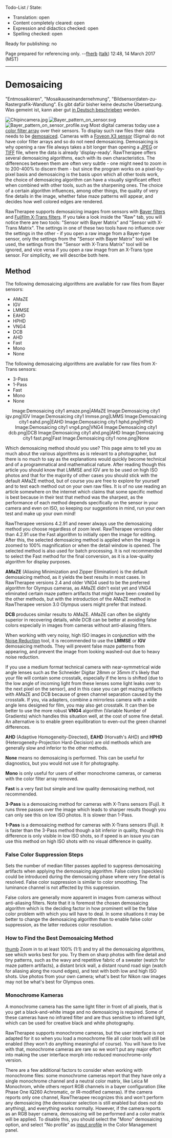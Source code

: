Todo-List / State:

- Translation: open
- Content completely cleared: open
- Expression and didactics checked: open
- Spelling checked: open

Ready for publishing: no

Page prepared for referencing only. --[fherb](User:Fherb "wikilink")
([talk](User_talk:Fherb "wikilink")) 12:48, 14 March 2017 (MST)

------------------------------------------------------------------------

# Demosaicing

"Entmosaikieren", "Mosaikauseinandernehmung",
"Bildsensordaten-zu-Rastergrafik-Wandlung". Es gibt dafür bisher keine
deutsche Übersetzung. Was gemeint ist, kann aber gut [in Deutsch
beschrieben](https://de.wikipedia.org/wiki/Demosaicing) werden.

![](Chipincamera.jpg "Chipincamera.jpg")
![](Bayer_pattern_on_sensor.svg "Bayer_pattern_on_sensor.svg")
![](Bayer_pattern_on_sensor_profile.svg "Bayer_pattern_on_sensor_profile.svg")
Most digital cameras today use a [color filter
array](https://en.wikipedia.org/wiki/Color_filter_array) over their
sensors. To display such raw files their data needs to be
[demosaiced](http://www.cambridgeincolour.com/tutorials/camera-sensors.htm).
Cameras with a [Foveon X3
sensor](https://en.wikipedia.org/wiki/Foveon_X3_sensor) (Sigma) do not
have color filter arrays and so do not need demosaicing. Demosaicing is
why opening a raw file always takes a bit longer than opening a
[JPEG](https://en.wikipedia.org/wiki/JPEG) or
[TIFF](https://en.wikipedia.org/wiki/TIFF) file, where the data is
already 'display-ready'. RawTherapee offers several demosaicing
algorithms, each with its own characteristics. The differences between
them are often very subtle - one might need to zoom in to 200-400% to
discern them - but since the program works on a pixel-by-pixel basis and
demosaicing is the basis upon which all other tools work, the choice of
demosaicing algorithm can have a visually significant effect when
combined with other tools, such as the sharpening ones. The choice of a
certain algorithm influences, among other things, the quality of very
fine details in the image, whether false maze patterns will appear, and
decides how well colored edges are rendered.

RawTherapee supports demosaicing images from sensors with [Bayer
filters](https://en.wikipedia.org/wiki/Bayer_filter) and [Fujifilm
X-Trans
filters](https://en.wikipedia.org/wiki/Bayer_filter#Fujifilm_.22X-Trans.22_filter).
If you take a look inside the "Raw" tab, you will notice there are two
tools: "Sensor with Bayer Matrix" and "Sensor with X-Trans Matrix". The
settings in one of these two tools have no influence over the settings
in the other - if you open a raw image from a Bayer-type sensor, only
the settings from the "Sensor with Bayer Matrix" tool will be used, the
settings from the "Sensor with X-Trans Matrix" tool will be ignored, and
vice versa if you open a raw image from an X-Trans type sensor. For
simplicity, we will describe both here.

## Method

The following demosaicing algorithms are available for raw files from
Bayer sensors:

- AMaZE
- IGV
- LMMSE
- EAHD
- HPHD
- VNG4
- DCB
- AHD
- Fast
- Mono
- None

The following demosaicing algorithms are available for raw files from
X-Trans sensors:

- 3-Pass
- 1-Pass
- Fast
- Mono
- None

<div align="center">

Image:Demosaicing city1 amaze.png\|AMaZE Image:Demosaicing city1
igv.png\|IGV Image:Demosaicing city1 lmmse.png\|LMMS Image:Demosaicing
city1 eahd.png\|EAHD Image:Demosaicing city1 hphd.png\|HPHD
Image:Demosaicing city1 vng4.png\|VNG4 Image:Demosaicing city1
dcb.png\|DCB Image:Demosaicing city1 ahd.png\|AHD Image:Demosaicing
city1 fast.png\|Fast Image:Demosaicing city1 none.png\|None

</div>

Which demosaicing method should you use?
This page aims to tell you as much about the various algorithms as is
relevant to a photographer, but there is no much to say as the
explanations would quickly become technical and of a programmatical and
mathematical nature. After reading though this article you should know
that LMMSE and IGV are to be used on high ISO photos and that for the
majority of other cases you should stick with the default AMaZE method,
but of course you are free to explore for yourself and to test each
method out on your own raw files. It is of no use reading an article
somewhere on the internet which claims that some specific method is best
because in their test that method was the sharpest, as the performance
of each method depends specifically on the sensor in your camera and
even on ISO, so keeping our suggestions in mind, run your own test and
make up your own mind!

RawTherapee versions 4.2.91 and newer always use the demosaicing method
you choose regardless of zoom level. RawTherapee versions older than
4.2.91 use the Fast algorithm to initially open the image for editing.
After this, the selected demosaicing method is applied when the image is
zoomed to 100% magnification or when the detail window is opened. The
selected method is also used for batch processing. It is not recommended
to select the Fast method for the final conversion, as it is a
low-quality algorithm for display purposes.

**AMaZE** (Aliasing Minimization and Zipper Elimination) is the default
demosaicing method, as it yields the best results in most cases. In
RawTherapee versions 2.4 and older VNG4 used to be the preferred
algorithm for Olympus cameras, as AMaZE didn't exist yet and VNG4
eliminated certain maze pattern artifacts that might have been created
by the other methods, but with the introduction of the AMaZE method in
RawTherapee version 3.0 Olympus users might prefer that instead.

**DCB** produces similar results to AMaZE. AMaZE can often be slightly
superior in recovering details, while DCB can be better at avoiding
false colors especially in images from cameras without anti-aliasing
filters.

When working with very noisy, high ISO images in conjunction with the
[Noise Reduction](Noise_Reduction "wikilink") tool, it is recommended to
use the **LMMSE** or **IGV** demosaicing methods. They will prevent
false maze patterns from appearing, and prevent the image from looking
washed-out due to heavy noise reduction.

If you use a medium format technical camera with near-symmetrical wide
angle lenses such as the Schneider Digitar 28mm or 35mm it's likely that
your file will contain some crosstalk, especially if the lens is shifted
(due to the low angle of incoming light from these lenses some light
leaks over to the next pixel on the sensor), and in this case you can
get mazing artifacts with AMaZE and DCB because of green channel
separation caused by the crosstalk. If you, via adapters, combine a
mirrorless camera with a wide angle lens designed for film, you may also
get crosstalk. It can then be better to use the more robust **VNG4**
algorithm (Variable Number of Gradients) which handles this situation
well, at the cost of some fine detail. An alternative is to enable green
equilibration to even-out the green channel differences.

**AHD** (Adaptive Homogeneity-Directed), **EAHD** (Horvath's AHD) and
**HPHD** (Heterogeneity-Projection Hard-Decision) are old methods which
are generally slow and inferior to the other methods.

**None** means no demosaicing is performed. This can be useful for
diagnostics, but you would not use it for photography.

**Mono** is only useful for users of either monochrome cameras, or
cameras with the color filter array removed.

**Fast** is a very fast but simple and low quality demosaicing method,
not recommended.

**3-Pass** is a demosaicing method for cameras with X-Trans sensors
(Fuji). It runs three passes over the image which leads to sharper
results though you can only see this on low ISO photos. It is slower
than 1-Pass.

**1-Pass** is a demosaicing method for cameras with X-Trans sensors
(Fuji). It is faster than the 3-Pass method though a bit inferior in
quality, though this difference is only visible in low ISO shots, so if
speed is an issue you can use this method on high ISO shots with no
visual difference in quality.

### False Color Suppression Steps

Sets the number of median filter passes applied to suppress demosaicing
artifacts when applying the demosaicing algorithm. False colors
(speckles) could be introduced during the demosaicing phase where very
fine detail is resolved. False color suppression is similar to color
smoothing. The luminance channel is not affected by this suppression.

False colors are generally more apparent in images from cameras without
anti-aliasing filters. Note that it is foremost the chosen demosaicing
algorithm which is the deciding factor in how prominent will be the
false color problem with which you will have to deal. In some situations
it may be better to change the demosaicing algorithm than to enable
false color suppression, as the latter reduces color resolution.

### How to Find the Best Demosaicing Method

[thumb](image:demosaicing_city1_example_bad.jpg "wikilink") Zoom in to
at least 100% (1:1) and try all the demosaicing algorithms, see which
works best for you. Try them on sharp photos with fine detail and tiny
patterns, such as the wavy and repetitive fabric of a sweater (watch for
maze pattern artifacts), a distant brick wall, a distant round road sign
(watch for aliasing along the round edges), and test with both low and
high ISO shots. Use photos from your own camera; what's best for Nikon
raw images may not be what's best for Olympus ones.

### Monochrome Kameras

A monochrome camera has the same light filter in front of all pixels,
that is you get a black-and-white image and no demosaicing is required.
Some of these cameras have no infrared filter and are thus sensitive to
infrared light, which can be used for creative black and white
photography.

RawTherapee supports monochrome cameras, but the user interface is not
adapted for it so when you load a monochrome file all color tools will
still be enabled (they won't do anything meaningful of course). You will
have to live with that, monochrome cameras are rare so we won't put any
major effort into making the user interface morph into reduced
monochrome-only version.

There are a few additional factors to consider when working with
monochrome files: some monochrome cameras report that they have only a
single monochrome channel and a neutral color matrix, like Leica M
Monochrom, while others report RGB channels in a bayer configuration
(like Phase One IQ260 Achromatic, or IR-modified cameras). If the camera
reports only one channel, RawTherapee recognizes this and won't perform
any demosaicing (the demosaicer selection is still enabled but does not
do anything), and everything works normally. However, if the camera
reports as an RGB bayer camera, demosaicing will be performed and a
color matrix will be applied. To disable this, you should select the
"Mono" demosaicing option, and select "No profile" as [input
profile](Color_Management#Input_Profile "wikilink") in the Color
Management panel.
